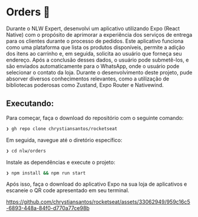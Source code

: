 # Orders 🥪

Durante o NLW Expert, desenvolvi um aplicativo utilizando Expo (React Native) com o propósito de aprimorar a experiência dos serviços de entrega para os clientes durante o processo de pedidos. Este aplicativo funciona como uma plataforma que lista os produtos disponíveis, permite a adição dos itens ao carrinho e, em seguida, solicita ao usuário que forneça seu endereço. Após a conclusão desses dados, o usuário pode submetê-los, e são enviados automaticamente para o WhatsApp, onde o usuário pode selecionar o contato da loja. Durante o desenvolvimento deste projeto, pude absorver diversos conhecimentos relevantes, como a utilização de bibliotecas poderosas como Zustand, Expo Router e Nativewind.

## Executando:

Para começar, faça o download do repositório com o seguinte comando:

```bash
❯ gh repo clone chrystiansantos/rocketseat
```
Em seguida, navegue até o diretório específico:

```bash
❯ cd nlw/orders

```
Instale as dependências e execute o projeto:

```bash
❯ npm install && npm run start
```

Após isso, faça o download do aplicativo Expo na sua loja de aplicativos e escaneie o QR code apresentado em seu terminal.

https://github.com/chrystiansantos/rocketseat/assets/33062949/959c16c5-6893-448a-84f0-d770a77ce98b